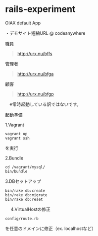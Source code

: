 rails-experiment
================

OIAX default App

・デモサイト短縮URL @ codeanywhere

  職員
  > http://urx.nu/bffs
  
  管理者
  > http://urx.nu/bfga
  
  顧客
  > http://urx.nu/bfgp
  
　※常時起動している訳ではないです。



起動準備

1.Vagrant

    vagrant up
    vagrant ssh
  
  を実行
  
2.Bundle

    cd /vagrant/mysql/
    bin/bundle
  
3.DBセットアップ

    bin/rake db:create
    bin/rake db:migrate
    bin/rake db:reset
　
4.VirtualHostの修正

    config/route.rb
  
  を任意のドメインに修正（ex. localhostなど）
